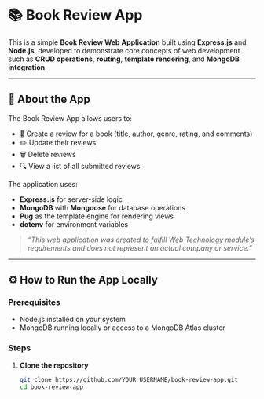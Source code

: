 # 📚 Book Review App

This is a simple **Book Review Web Application** built using **Express.js** and **Node.js**, developed to demonstrate core concepts of web development such as **CRUD operations**, **routing**, **template rendering**, and **MongoDB integration**.

---

## 📌 About the App

The Book Review App allows users to:
- 📖 Create a review for a book (title, author, genre, rating, and comments)
- ✏️ Update their reviews
- 🗑️ Delete reviews
- 🔍 View a list of all submitted reviews

The application uses:
- **Express.js** for server-side logic
- **MongoDB** with **Mongoose** for database operations
- **Pug** as the template engine for rendering views
- **dotenv** for environment variables

> _“This web application was created to fulfill Web Technology module’s requirements and does not represent an actual company or service.”_

---

## ⚙️ How to Run the App Locally

### Prerequisites
- Node.js installed on your system
- MongoDB running locally or access to a MongoDB Atlas cluster

### Steps

1. **Clone the repository**
   ```bash
   git clone https://github.com/YOUR_USERNAME/book-review-app.git
   cd book-review-app
